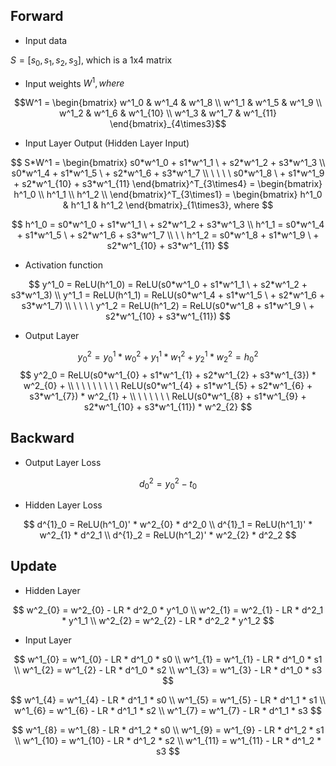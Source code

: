 ## Forward
* Input data 

$S = [s_0,s_1,s_2,s_3]$, which is a 1x4 matrix

* Input weights $W^1, where$

```math
W^1 = 
\begin{bmatrix}
w^1_0 & w^1_4 & w^1_8    \\
w^1_1 & w^1_5 & w^1_9    \\
w^1_2 & w^1_6 & w^1_{10} \\
w^1_3 & w^1_7 & w^1_{11}
\end{bmatrix}_{4\times3}
```

* Input Layer Output (Hidden Layer Input)

```math
 S*W^1 = 
\begin{bmatrix}
        s0*w^1_0 + s1*w^1_1 \ + s2*w^1_2 + s3*w^1_3   \\  
        s0*w^1_4 + s1*w^1_5 \ + s2*w^1_6 + s3*w^1_7   \\
\ \ \ \ s0*w^1_8   \ + s1*w^1_9 + s2*w^1_{10} + s3*w^1_{11}  \end{bmatrix}^T_{3\times4} = 
    \begin{bmatrix} 
    h^1_0 \\
    h^1_1 \\ 
    h^1_2 \\
    \end{bmatrix}^T_{3\times1} = 
        \begin{bmatrix} 
        h^1_0 & h^1_1 & h^1_2
        \end{bmatrix}_{1\times3}, where 
```

$$  h^1_0 = s0*w^1_0 + s1*w^1_1 \ + s2*w^1_2 + s3*w^1_3 \\
    h^1_1 = s0*w^1_4 + s1*w^1_5 \ + s2*w^1_6 + s3*w^1_7 \\
\ \ h^1_2 = s0*w^1_8 + s1*w^1_9 \ + s2*w^1_{10} + s3*w^1_{11} $$

* Activation function

$$      y^1_0 = ReLU(h^1_0) = ReLU(s0*w^1_0 + s1*w^1_1 \ + s2*w^1_2 + s3*w^1_3) \\
        y^1_1 = ReLU(h^1_1) = ReLU(s0*w^1_4 + s1*w^1_5 \ + s2*w^1_6 + s3*w^1_7)  \\
\ \ \ \ y^1_2 = ReLU(h^1_2) = ReLU(s0*w^1_8 + s1*w^1_9 \ + s2*w^1_{10} + s3*w^1_{11}) $$

* Output Layer

$$ y^2_0 = y^1_0*w^2_{0} + y^1_1*w^2_{1} + y^1_2*w^2_{2} = h^2_0 $$
$$ y^2_0 = ReLU(s0*w^1_{0} + s1*w^1_{1} + s2*w^1_{2}  + s3*w^1_{3})  * w^2_{0} +  \\
\ \ \ \ \ \ \ \ ReLU(s0*w^1_{4} + s1*w^1_{5} + s2*w^1_{6}  + s3*w^1_{7})  * w^2_{1} +  \\
\ \ \ \ \ \ ReLU(s0*w^1_{8} + s1*w^1_{9} + s2*w^1_{10} + s3*w^1_{11}) * w^2_{2} $$

## Backward
* Output Layer Loss

$$  d^2_0 = y^2_0 - t_0 $$

* Hidden Layer Loss

$$  d^{1}_0 = ReLU(h^1_0)' * w^2_{0} * d^2_0 \\
    d^{1}_1 = ReLU(h^1_1)' * w^2_{1} * d^2_1 \\
    d^{1}_2 = ReLU(h^1_2)' * w^2_{2} * d^2_2 $$

## Update
* Hidden Layer

$$  w^2_{0} = w^2_{0} - LR * d^2_0 * y^1_0 \\
    w^2_{1} = w^2_{1} - LR * d^2_1 * y^1_1 \\
    w^2_{2} = w^2_{2} - LR * d^2_2 * y^1_2 $$

* Input Layer

$$  w^1_{0} = w^1_{0} - LR * d^1_0 * s0 \\
    w^1_{1} = w^1_{1} - LR * d^1_0 * s1 \\
    w^1_{2} = w^1_{2} - LR * d^1_0 * s2 \\
    w^1_{3} = w^1_{3} - LR * d^1_0 * s3  $$

$$  w^1_{4} = w^1_{4} - LR * d^1_1 * s0 \\
    w^1_{5} = w^1_{5} - LR * d^1_1 * s1 \\
    w^1_{6} = w^1_{6} - LR * d^1_1 * s2 \\
    w^1_{7} = w^1_{7} - LR * d^1_1 * s3 $$

$$  w^1_{8}  = w^1_{8}  - LR * d^1_2 * s0 \\
    w^1_{9}  = w^1_{9}  - LR * d^1_2 * s1 \\
    w^1_{10} = w^1_{10} - LR * d^1_2 * s2 \\
    w^1_{11} = w^1_{11} - LR * d^1_2 * s3 $$

